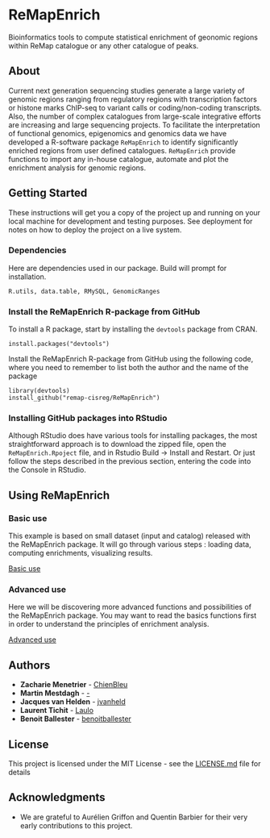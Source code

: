 # ReMapEnrich

Bioinformatics tools to compute statistical enrichment of geonomic regions within ReMap catalogue or any other catalogue of peaks. 

## About

Current next generation sequencing studies generate a large variety of genomic regions ranging from regulatory regions with transcription factors or histone marks ChIP-seq to variant calls or coding/non-coding transcripts. Also, the number of complex catalogues from large-scale integrative efforts are increasing and large sequencing projects. To facilitate the interpretation of functional genomics, epigenomics and genomics data we have developed a R-software package `ReMapEnrich` to identify significantly enriched regions from user defined catalogues. `ReMapEnrich` provide functions to import any in-house catalogue, automate and plot the enrichment analysis for genomic regions.

## Getting Started

These instructions will get you a copy of the project up and running on your local machine for development and testing purposes. See deployment for notes on how to deploy the project on a live system.

### Dependencies

Here are dependencies used in our package. Build will prompt for installation. 

```
R.utils, data.table, RMySQL, GenomicRanges
```

### Install the ReMapEnrich R-package from GitHub

To install a R package, start by installing the `devtools` package from CRAN. 

```
install.packages("devtools")
```
Install the ReMapEnrich R-package from GitHub using the following code, where you need to remember to list both the author and the name of the package 

```
library(devtools)
install_github("remap-cisreg/ReMapEnrich")
```

### Installing GitHub packages into RStudio

Although RStudio does have various tools for installing packages, the most straightforward approach is to download the zipped file, open the `ReMapEnrich.Rpoject` file, and in Rstudio Build -> Install and Restart.
Or just follow the steps described in the previous section, entering the code into the Console in RStudio. 


## Using ReMapEnrich

### Basic use

This example is based on small dataset (input and catalog) released with the ReMapEnrich package. It will go through various  steps : loading data,  computing enrichments, visualizing results. 

[Basic use](vignettes/basic_use.md) 

### Advanced use

Here we will be discovering more advanced functions and possibilities of the ReMapEnrich package. You may want to read the basics functions first in order to understand the principles of enrichment analysis.

[Advanced use](vignettes/advanced_use.md) 



## Authors

* **Zacharie Menetrier** - [ChienBleu](https://github.com/ChienBleu)
* **Martin Mestdagh** - [-](https://github.com/)
* **Jacques van Helden** - [jvanheld](https://github.com/jvanheld)
* **Laurent Tichit** - [Laulo](https://github.com/Laulo)
* **Benoit Ballester** - [benoitballester](https://github.com/benoitballester)


## License

This project is licensed under the MIT License - see the [LICENSE.md](LICENSE.md) file for details

## Acknowledgments

* We are grateful to Aurélien Griffon and Quentin Barbier for their very early contributions to this project. 


